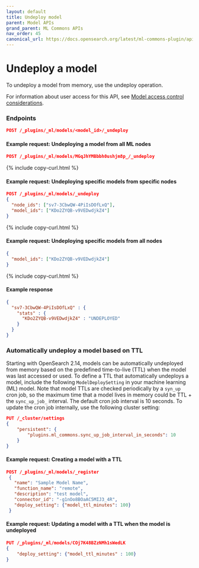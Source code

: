 ```yaml
---
layout: default
title: Undeploy model
parent: Model APIs
grand_parent: ML Commons APIs
nav_order: 45
canonical_url: https://docs.opensearch.org/latest/ml-commons-plugin/api/model-apis/undeploy-model/
---
```


# Undeploy a model

To undeploy a model from memory, use the undeploy operation.

For information about user access for this API, see [Model access control considerations]({{site.url}}{{site.baseurl}}/ml-commons-plugin/api/model-apis/index/#model-access-control-considerations).

### Endpoints

```json
POST /_plugins/_ml/models/<model_id>/_undeploy
```

#### Example request: Undeploying a model from all ML nodes

```json
POST /_plugins/_ml/models/MGqJhYMBbbh0ushjm8p_/_undeploy
```
{% include copy-curl.html %}

#### Example request: Undeploying specific models from specific nodes

```json
POST /_plugins/_ml/models/_undeploy
{
  "node_ids": ["sv7-3CbwQW-4PiIsDOfLxQ"],
  "model_ids": ["KDo2ZYQB-v9VEDwdjkZ4"]
}
```
{% include copy-curl.html %}

#### Example request: Undeploying specific models from all nodes

```json
{
  "model_ids": ["KDo2ZYQB-v9VEDwdjkZ4"]
}
```
{% include copy-curl.html %}

#### Example response

```json
{
  "sv7-3CbwQW-4PiIsDOfLxQ" : {
    "stats" : {
      "KDo2ZYQB-v9VEDwdjkZ4" : "UNDEPLOYED"
    }
  }
}
```
### Automatically undeploy a model based on TTL

Starting with OpenSearch  2.14, models can be automatically undeployed from memory based on the predefined time-to-live (TTL) when the model was last accessed or used. To define a TTL that automatically undeploys a model, include the following `ModelDeploySetting` in your machine learning (ML) model. Note that model TTLs are checked periodically by a `syn_up` cron job, so the maximum time that a model lives in memory could be TTL + the `sync_up_job_` interval. The default cron job interval is 10 seconds. To update the cron job internally, use the following cluster setting:

```json
PUT /_cluster/settings
{
    "persistent": {
        "plugins.ml_commons.sync_up_job_interval_in_seconds": 10
    }
}
```

#### Example request: Creating a model with a TTL
```json
POST /_plugins/_ml/models/_register
 {
   "name": "Sample Model Name",
   "function_name": "remote",
   "description": "test model",
   "connector_id": "-g1nOo8BOaAC5MIJ3_4R",
   "deploy_setting": {"model_ttl_minutes": 100}
 }
```

#### Example request: Updating a model with a TTL when the model is undeployed
```json
PUT /_plugins/_ml/models/COj7K48BZzNMh1sWedLK
{
    "deploy_setting": {"model_ttl_minutes" : 100}
}
```
